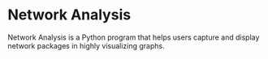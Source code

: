 # Network Analysis
Network Analysis is a Python program that helps users capture and display network packages in highly visualizing graphs.
